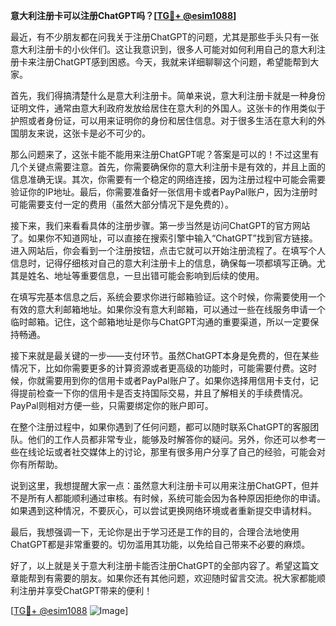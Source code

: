 **意大利注册卡可以注册ChatGPT吗？[[TG💪+ @esim1088](https://t.me/s/esim1088)]**

最近，有不少朋友都在问我关于注册ChatGPT的问题，尤其是那些手头只有一张意大利注册卡的小伙伴们。这让我意识到，很多人可能对如何利用自己的意大利注册卡来注册ChatGPT感到困惑。今天，我就来详细聊聊这个问题，希望能帮到大家。

首先，我们得搞清楚什么是意大利注册卡。简单来说，意大利注册卡就是一种身份证明文件，通常由意大利政府发放给居住在意大利的外国人。这张卡的作用类似于护照或者身份证，可以用来证明你的身份和居住信息。对于很多生活在意大利的外国朋友来说，这张卡是必不可少的。

那么问题来了，这张卡能不能用来注册ChatGPT呢？答案是可以的！不过这里有几个关键点需要注意。首先，你需要确保你的意大利注册卡是有效的，并且上面的信息准确无误。其次，你需要有一个稳定的网络连接，因为注册过程中可能会需要验证你的IP地址。最后，你需要准备好一张信用卡或者PayPal账户，因为注册时可能需要支付一定的费用（虽然大部分情况下是免费的）。

接下来，我们来看看具体的注册步骤。第一步当然是访问ChatGPT的官方网站了。如果你不知道网址，可以直接在搜索引擎中输入“ChatGPT”找到官方链接。进入网站后，你会看到一个注册按钮，点击它就可以开始注册流程了。在填写个人信息时，记得仔细核对自己的意大利注册卡上的信息，确保每一项都填写正确。尤其是姓名、地址等重要信息，一旦出错可能会影响到后续的使用。

在填写完基本信息之后，系统会要求你进行邮箱验证。这个时候，你需要使用一个有效的意大利邮箱地址。如果你没有意大利邮箱，可以通过一些在线服务申请一个临时邮箱。记住，这个邮箱地址是你与ChatGPT沟通的重要渠道，所以一定要保持畅通。

接下来就是最关键的一步——支付环节。虽然ChatGPT本身是免费的，但在某些情况下，比如你需要更多的计算资源或者更高级的功能时，可能需要付费。这时候，你就需要用到你的信用卡或者PayPal账户了。如果你选择用信用卡支付，记得提前检查一下你的信用卡是否支持国际交易，并且了解相关的手续费情况。PayPal则相对方便一些，只需要绑定你的账户即可。

在整个注册过程中，如果你遇到了任何问题，都可以随时联系ChatGPT的客服团队。他们的工作人员都非常专业，能够及时解答你的疑问。另外，你还可以参考一些在线论坛或者社交媒体上的讨论，那里有很多用户分享了自己的经验，可能会对你有所帮助。

说到这里，我想提醒大家一点：虽然意大利注册卡可以用来注册ChatGPT，但并不是所有人都能顺利通过审核。有时候，系统可能会因为各种原因拒绝你的申请。如果遇到这种情况，不要灰心，可以尝试更换网络环境或者重新提交申请材料。

最后，我想强调一下，无论你是出于学习还是工作的目的，合理合法地使用ChatGPT都是非常重要的。切勿滥用其功能，以免给自己带来不必要的麻烦。

好了，以上就是关于意大利注册卡能否注册ChatGPT的全部内容了。希望这篇文章能帮到有需要的朋友。如果你还有其他问题，欢迎随时留言交流。祝大家都能顺利注册并享受ChatGPT带来的便利！

[[TG💪+ @esim1088](https://t.me/s/esim1088) ![Image](https://i.postimg.cc/4NQfJmqS/Snipaste-2025-05-13-00-14-12.png)]